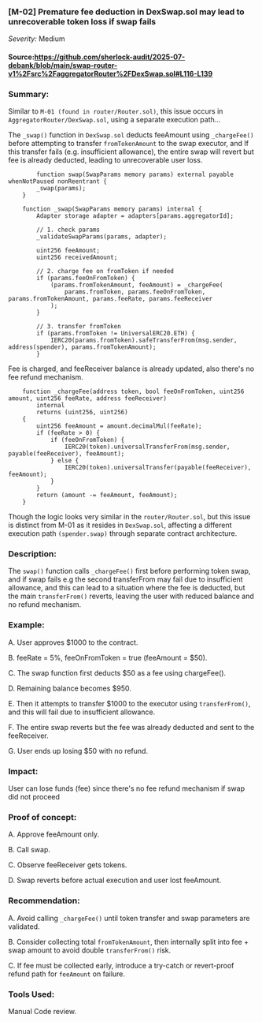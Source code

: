 ### [M-02] Premature fee deduction in DexSwap.sol may lead to unrecoverable token loss if swap fails

_Severity:_ Medium

#### Source:https://github.com/sherlock-audit/2025-07-debank/blob/main/swap-router-v1%2Fsrc%2FaggregatorRouter%2FDexSwap.sol#L116-L139


### Summary: 
Similar to `M-01 (found in router/Router.sol)`, this issue occurs in `AggregatorRouter/DexSwap.sol`, using a separate execution path...

The `_swap()` function in `DexSwap.sol` deducts feeAmount using `_chargeFee()` before attempting to transfer `fromTokenAmount` to the swap executor, and If this transfer fails (e.g. insufficient allowance), the entire swap will revert but fee is already deducted, leading to unrecoverable user loss.

```solidity
        function swap(SwapParams memory params) external payable whenNotPaused nonReentrant {
        _swap(params);
    }

    function _swap(SwapParams memory params) internal {
        Adapter storage adapter = adapters[params.aggregatorId];

        // 1. check params
        _validateSwapParams(params, adapter);

        uint256 feeAmount;
        uint256 receivedAmount;

        // 2. charge fee on fromToken if needed
        if (params.feeOnFromToken) {
            (params.fromTokenAmount, feeAmount) = _chargeFee(
                params.fromToken, params.feeOnFromToken, params.fromTokenAmount, params.feeRate, params.feeReceiver
            );
        }

        // 3. transfer fromToken
        if (params.fromToken != UniversalERC20.ETH) {
            IERC20(params.fromToken).safeTransferFrom(msg.sender, address(spender), params.fromTokenAmount);
        }
```

Fee is charged, and feeReceiver balance is already updated, also there's no fee refund mechanism.
```solidity
    function _chargeFee(address token, bool feeOnFromToken, uint256 amount, uint256 feeRate, address feeReceiver)
        internal
        returns (uint256, uint256)
    {
        uint256 feeAmount = amount.decimalMul(feeRate);
        if (feeRate > 0) {
            if (feeOnFromToken) {
                IERC20(token).universalTransferFrom(msg.sender, payable(feeReceiver), feeAmount);
            } else {
                IERC20(token).universalTransfer(payable(feeReceiver), feeAmount);
            }
        }
        return (amount -= feeAmount, feeAmount);
    }
```

Though the logic looks very similar in the `router/Router.sol`, but this issue is distinct from M-01 as it resides in `DexSwap.sol`, affecting a different execution path `(spender.swap)` through separate contract architecture.


### Description:
The `swap()` function calls `_chargeFee()` first before performing token swap, and if swap fails e.g the second transferFrom may fail due to insufficient allowance, and this can lead to a situation where the fee is deducted, but the main `transferFrom()` reverts, leaving the user with reduced balance and no refund mechanism.


### Example:
A. User approves $1000 to the contract.

B. feeRate = 5%, feeOnFromToken = true (feeAmount = $50).

C. The swap function first deducts $50 as a fee using chargeFee().

D. Remaining balance becomes $950.

E. Then it attempts to transfer $1000 to the executor using `transferFrom()`, and this will fail due to insufficient allowance.

F. The entire swap reverts but the fee was already deducted and sent to the feeReceiver.

G. User ends up losing $50 with no refund.



### Impact:
User can lose funds (fee) since there's no fee refund mechanism if swap did not proceed



### Proof of concept:
A. Approve feeAmount only.

B. Call swap.

C. Observe feeReceiver gets tokens.

D. Swap reverts before actual execution and user lost feeAmount.



### Recommendation: 
A. Avoid calling `_chargeFee()` until token transfer and swap parameters are validated.

B. Consider collecting total `fromTokenAmount`, then internally split into fee + swap amount to avoid double `transferFrom()` risk.

C. If fee must be collected early, introduce a try-catch or revert-proof refund path for `feeAmount` on failure.



### Tools Used:
Manual Code review.